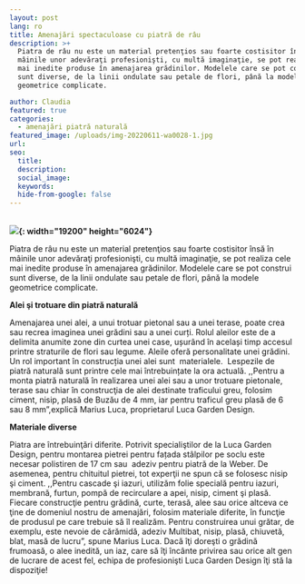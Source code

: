 ```yaml
---
layout: post
lang: ro
title: Amenajări spectaculoase cu piatră de râu
description: >+
  Piatra de râu nu este un material pretenţios sau foarte costisitor însă în
  mâinile unor adevăraţi profesionişti, cu multă imaginaţie, se pot realiza cele
  mai inedite produse în amenajarea grădinilor. Modelele care se pot construi
  sunt diverse, de la linii ondulate sau petale de flori, până la modele
  geometrice complicate.

author: Claudia
featured: true
categories:
  - amenajări piatră naturală
featured_image: /uploads/img-20220611-wa0028-1.jpg
url:
seo:
  title:
  description:
  social_image:
  keywords:
  hide-from-google: false
---
```

<br>**![](/uploads/img-20220611-wa0024-1-1.jpg){: width="19200" height="6024"}**

Piatra de r&acirc;u nu este un material pretenţios sau foarte costisitor &icirc;nsă &icirc;n m&acirc;inile unor adevăraţi profesionişti, cu multă imaginaţie, se pot realiza cele mai inedite produse &icirc;n amenajarea grădinilor. Modelele care se pot construi sunt diverse, de la linii ondulate sau petale de flori, p&acirc;nă la modele geometrice complicate.

**Alei şi trotuare din piatră naturală**

Amenajarea unei alei, a unui trotuar pietonal sau a unei terase, poate crea sau recrea imaginea unei grădini sau a unei curți. Rolul aleilor este de a delimita anumite zone din curtea unei case, ușur&acirc;nd &icirc;n același timp accesul printre straturile de flori sau legume. Aleile oferă personalitate unei grădini. Un rol important &icirc;n construcția unei alei sunt &nbsp;materialele.&nbsp; Lespezile de piatră naturală sunt printre cele mai &icirc;ntrebuințate la ora actuală. ,,Pentru a monta piatră naturală &icirc;n realizarea unei alei sau a unor trotuare pietonale, terase sau chiar &icirc;n construcţia de alei destinate traficului greu, folosim ciment, nisip, plasă de Buzău de 4 mm, iar pentru traficul greu plasă de 6 sau 8 mm”,explică Marius Luca, proprietarul Luca Garden Design.

**Materiale diverse**

Piatra are &icirc;ntrebuinţări diferite. Potrivit specialiştilor de la Luca Garden Design, pentru montarea pietrei pentru fațada st&acirc;lpilor pe soclu este necesar polistiren de 17 cm sau&nbsp; adeziv pentru piatră de la Weber. De asemenea, pentru chituitul pietrei, tot experţii ne spun că se folosesc nisip şi ciment. ,,Pentru cascade şi iazuri, utilizăm folie specială pentru iazuri, membrană, furtun, pompă de recirculare a apei, nisip, ciment şi plasă. Fiecare construcţie pentru grădină, curte, terasă, alee sau orice altceva ce ţine de domeniul nostru de amenajări, folosim materiale diferite, &icirc;n funcţie de produsul pe care trebuie să &icirc;l realizăm. Pentru construirea unui grătar, de exemplu, este nevoie de cărămidă, adeziv Multibat, nisip, plasă, chiuvetă, blat, masă de lucru”, spune Marius Luca. Dacă &icirc;ţi doreşti o grădină frumoasă, o alee inedită, un iaz, care să &icirc;ţi &icirc;nc&acirc;nte privirea sau orice alt gen de lucrare de acest fel, echipa de profesionişti Luca Garden Design &icirc;ţi stă la dispoziţie\!

&nbsp;

&nbsp;
